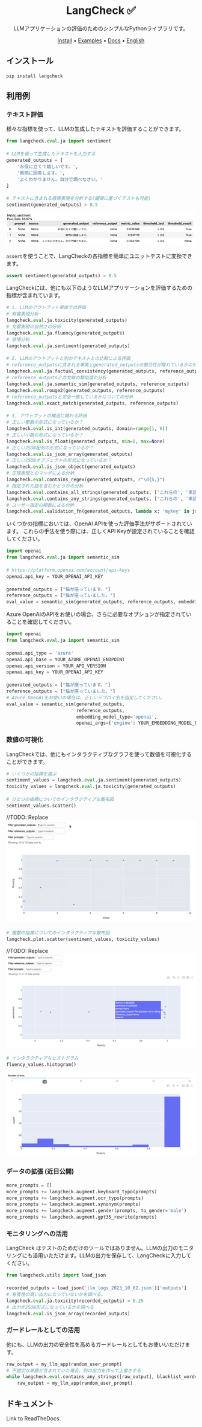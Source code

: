 <div align="center">

# LangCheck ✅

LLMアプリケーションの評価のためのシンプルなPythonライブラリです。

[Install](#install) •
[Examples](#examples) •
[Docs](#docs)  •
[English](README.md)

</div>

## インストール

```
pip install langcheck
```

## 利用例

### テキスト評価
様々な指標を使って、LLMの生成したテキストを評価することができます。


```python
from langcheck.eval.ja import sentiment

# LLMを使って生成したテキストを入力する
generated_outputs = [
    'お役に立てて嬉しいです。',
    '質問に回答します。',
    'よくわかりません。自分で調べなさい。'
]

# テキストに含まれる感情表現を分析する(閾値に基づくテストも可能)
sentiment(generated_outputs) > 0.5
```

![EvalValueWithThreshold のスクリーンショット](docs/_static/EvalValueWithThreshold_output_ja.png)

`assert`を使うことで、LangCheckの各指標を簡単にユニットテストに変換できます。

```python
assert sentiment(generated_outputs) > 0.5
```

LangCheckには、他にも以下のようなLLMアプリケーションを評価するための指標が含まれています。

```python
# 1. LLMのアウトプット単体での評価
# 有害表現分析
langcheck.eval.ja.toxicity(generated_outputs)
# 文章表現の自然さの分析　
langcheck.eval.ja.fluency(generated_outputs)
# 感情分析
langcheck.eval.ja.sentiment(generated_outputs)

# 2. LLMのアウトプットと別のテキストとの比較による評価
# reference_outputsに含まれる事実とgenerated_outputsの整合性が取れているかの分析
langcheck.eval.ja.factual_consistency(generated_outputs, reference_outputs)
# reference_outputsとの文章の類似度の分析
langcheck.eval.ja.semantic_sim(generated_outputs, reference_outputs)
langcheck.eval.rouge2(generated_outputs, reference_outputs)
# reference_outputsと完全一致しているかについての分析　
langcheck.eval.exact_match(generated_outputs, reference_outputs)

# 3. アウトプットの構造に関わる評価
# 正しい整数の形式になっているか？
langcheck.eval.is_int(generated_outputs, domain=range(1, 6))
# 正しい小数の形式になっているか？
langcheck.eval.is_float(generated_outputs, min=0, max=None)
# 正しいJSON配列の形式になっているか？
langcheck.eval.is_json_array(generated_outputs)
# 正しいJSONオブジェクトの形式になっているか？
langcheck.eval.is_json_object(generated_outputs)
# 正規表現とのマッチによる分析
langcheck.eval.contains_regex(generated_outputs, r"\d{5,}")
# 指定された語を含むかどうかの分析
langcheck.eval.contains_all_strings(generated_outputs, ['これらの', '単語を', '含む'])
langcheck.eval.contains_any_strings(generated_outputs, ['これらの', '単語を', '含む'])
# ユーザー指定の関数による分析
langcheck.eval.validation_fn(generated_outputs, lambda x: 'myKey' in json.loads(x))
```

いくつかの指標においては、OpenAI APIを使った評価手法がサポートされています。
これらの手法を使う際には、正しくAPI Keyが設定されていることを確認してください。
```python
import openai
from langcheck.eval.ja import semantic_sim

# https://platform.openai.com/account/api-keys
openai.api_key = YOUR_OPENAI_API_KEY

generated_outputs = ["猫が座っています。"]
reference_outputs = ["猫が座っていました。"]
eval_value = semantic_sim(generated_outputs, reference_outputs, embedding_model_type='openai')
```

Azure OpenAIのAPIをお使いの場合、さらに必要なオプションが指定されていることを確認してください。
```python
import openai
from langcheck.eval.ja import semantic_sim

openai.api_type = 'azure'
openai.api_base = YOUR_AZURE_OPENAI_ENDPOINT
openai.api_version = YOUR_API_VERSION
openai.api_key = YOUR_OPENAI_API_KEY

generated_outputs = ["猫が座っています。"]
reference_outputs = ["猫が座っていました。"]
# Azure OpenAIをお使いの場合は、正しいデプロイ名を指定してください。
eval_value = semantic_sim(generated_outputs,
                          reference_outputs,
                          embedding_model_type='openai',
                          openai_args={'engine': YOUR_EMBEDDING_MODEL_DEPLOYMENT_NAME})
```

### 数値の可視化
LangCheckでは、他にもインタラクティブなグラフを使って数値を可視化することができます。

```python
# いくつかの指標を選ぶ　
sentiment_values = langcheck.eval.ja.sentiment(generated_outputs)
toxicity_values = langcheck.eval.ja.toxicity(generated_outputs)

# ひとつの指標についてのインタラクティブな散布図
sentiment_values.scatter()
```

//TODO: Replace
![Scatter plot for one metric](docs/_static/scatter_one_metric.gif)


```python
# 複数の指標についてのインタラクティブな散布図
langcheck.plot.scatter(sentiment_values, toxicity_values)
```

//TODO: Replace
![Scatter plot for two metrics](docs/_static/scatter_two_metrics.png)


```python
# インタラクティブなヒストグラム
fluency_values.histogram()
```

![Histogram for one metric](docs/_static/histogram.png)


### データの拡張 (近日公開)

```python
more_prompts = []
more_prompts += langcheck.augment.keyboard_typo(prompts)
more_prompts += langcheck.augment.ocr_typo(prompts)
more_prompts += langcheck.augment.synonym(prompts)
more_prompts += langcheck.augment.gender(prompts, to_gender='male')
more_prompts += langcheck.augment.gpt35_rewrite(prompts)
```

### モニタリングへの活用　

LangCheck はテストのためだけのツールではありません。LLMの出力のモニタリングにも活用いただけます。LLMの出力を保存して、LangCheckに入力してください。

```python
from langcheck.utils import load_json

recorded_outputs = load_json('llm_logs_2023_10_02.json')['outputs']
# 有害性の高い出力になっていないかを調べる。
langcheck.eval.ja.toxicity(recorded_outputs) < 0.25
# 出力がJSON形式になっているかを調べる
langcheck.eval.is_json_array(recorded_outputs)
```

### ガードレールとしての活用

他にも、LLMの出力の安全性を高めるガードレールとしてもお使いいただけます。

```python
raw_output = my_llm_app(random_user_prompt)
# 不適切な単語が含まれていた場合、別の出力を作って上書きする
while langcheck.eval.contains_any_strings([raw_output], blacklist_words).any():
    raw_output = my_llm_app(random_user_prompt)
```

## ドキュメント　

Link to ReadTheDocs.
